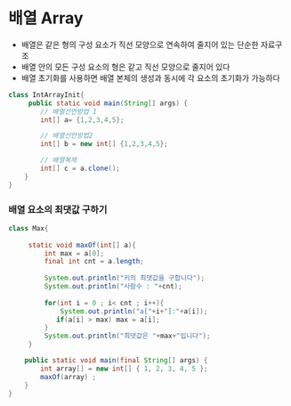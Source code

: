 # 배열 Array

- 배열은 같은 형의 구성 요소가 직선 모양으로 연속하여 줄지어 있는 단순한 자료구조
- 배열 안의 모든 구성 요소의 형은 같고 직선 모양으로 줄지어 있다
- 배열 초기화를 사용하면 배열 본체의 생성과 동시에 각 요소의 초기화가 가능하다
``` java
class IntArrayInit{
     public static void main(String[] args) {
        // 배열선언방법 1
        int[] a= {1,2,3,4,5};

        // 배열선언방법2
        int[] b = new int[] {1,2,3,4,5};

        // 배열복제
        int[] c = a.clone();
    }
}
```

### 배열 요소의 최댓값 구하기
```java
class Max{
  
     static void maxOf(int[] a){
         int max = a[0];
         final int cnt = a.length;
         
         System.out.println("키의 최댓값을 구합니다"); 
         System.out.println("사람수 : "+cnt);
        
         for(int i = 0 ; i< cnt ; i++){
             System.out.println("a["+i+"]:"+a[i]);            
            if(a[i] > max) max = a[i];
         }
         System.out.println("최댓값은 "+max+"입니다");
     }

    public static void main(final String[] args) {
        int array[] = new int[] { 1, 2, 3, 4, 5 };
        maxOf(array) ;
    }
}
```

